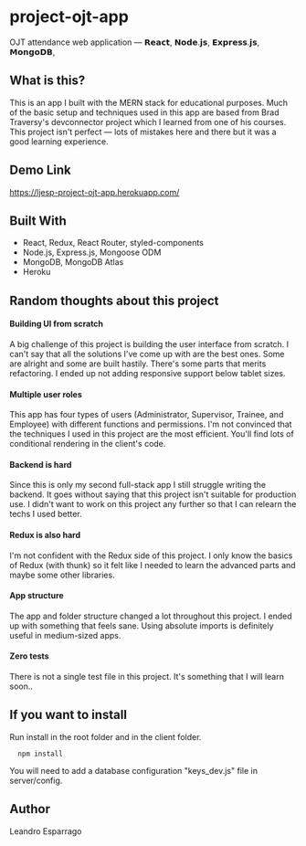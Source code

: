 # project-ojt-app
OJT attendance web application — 𝗥𝗲𝗮𝗰𝘁, 𝗡𝗼𝗱𝗲.𝗷𝘀, 𝗘𝘅𝗽𝗿𝗲𝘀𝘀.𝗷𝘀, 𝗠𝗼𝗻𝗴𝗼𝗗𝗕,

## What is this?
This is an app I built with the MERN stack for educational purposes. Much of the basic setup and techniques used in this app are based from Brad Traversy's devconnector project which I learned from one of his courses. This project isn't perfect — lots of mistakes here and there but it was a good learning experience.

## Demo Link
https://ljesp-project-ojt-app.herokuapp.com/

## Built With
* React, Redux, React Router, styled-components
* Node.js, Express.js, Mongoose ODM
* MongoDB, MongoDB Atlas
* Heroku

## Random thoughts about this project
#### Building UI from scratch
A big challenge of this project is building the user interface from scratch. I can't say that all the solutions I've come up with are the best ones. Some are alright and some are built hastily. There's some parts that merits refactoring. I ended up not adding responsive support below tablet sizes. 

#### Multiple user roles
This app has four types of users (Administrator, Supervisor, Trainee, and Employee) with different functions and permissions. I'm not convinced that the techniques I used in this project are the most efficient. You'll find lots of conditional rendering in the client's code.

#### Backend is hard
Since this is only my second full-stack app I still struggle writing the backend. It goes without saying that this project isn't suitable for production use. I didn't want to work on this project any further so that I can relearn the techs I used better.

#### Redux is also hard
I'm not confident with the Redux side of this project. I only know the basics of Redux (with thunk) so it felt like I needed to learn the advanced parts and maybe some other libraries.

#### App structure
The app and folder structure changed a lot throughout this project. I ended up with something that feels sane. Using absolute imports is definitely useful in medium-sized apps. 

#### Zero tests
There is not a single test file in this project. It's something that I will learn soon..

## If you want to install
Run install in the root folder and in the client folder.
```
  npm install
```
You will need to add a database configuration "keys_dev.js" file in server/config.


## Author
Leandro Esparrago
